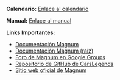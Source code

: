 

**Calendario:** [Enlace al calendario](https://uab-my.sharepoint.com/:w:/g/personal/1636620_uab_cat/EbBrbAlbQ_1OpnWr8QHX4K0BqVsWpEeOUMkfbsMWstqcpg?e=RPUJmy)

**Manual:** [Enlace al manual](https://uab-my.sharepoint.com/:w:/g/personal/1636620_uab_cat/Ed3Rbka1K9JNlB6b6gTrcbkBjVDjyUQ3TFh0K1qsNm_asQ?e=gP6eqx)

**Links Importantes:**
- [Documentación Magnum](https://doc.magnum.graphics/magnum/)
- [Documentación Magnum (raíz)](https://doc.magnum.graphics/)
- [Foro de Magnum en Google Groups](https://groups.google.com/g/magnum-engine/c/0UToWMYLuWE?pli=1)
- [Repositorio de GitHub de CarsLegends](https://github.com/GabrielJuan349/CarsLegends/)
- [Sitio web oficial de Magnum](https://magnum.graphics/)